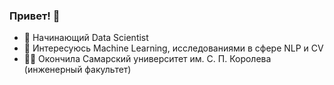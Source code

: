 ### Привет! 👋

- 🌱 Начинающий Data Scientist
- 🤖 Интересуюсь Machine Learning, исследованиями в сфере NLP и CV
- 👩‍🚀 Окончила Самарский университет им. С. П. Королева (инженерный факультет)
